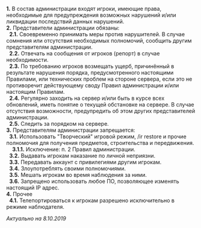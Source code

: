**1.** В состав администрации входят игроки, имеющие права, необходимые для предупреждения возможных нарушений и/или ликвидации последствий данных нарушений.  
**2.** Представители администрации обязаны:  
&nbsp; **2.1.** Своевременно принимать меры против нарушителей. В случае сомнения или отсутствия необходимых полномочий, сообщить другим представителям администрации.  
&nbsp; **2.2.** Отвечать на сообщения от игроков (репорт) в случае необходимости.  
&nbsp; **2.3.** По требованию игроков возмещать ущерб, причинённый в результате нарушения порядка, предусмотренного настоящими Правилами, или технических проблем на стороне сервера, если это не противоречит действующему своду Правил администрации и/или настоящим Правилам.  
&nbsp; **2.4.** Регулярно заходить на сервер и/или быть в курсе всех обновлений, иметь понятие о текущей обстановке на сервере. В случае отсутствия возможности, предупредить об этом других представителей администрации.  
&nbsp; **2.5.** Следить за порядком на сервере.  
**3.** Представителям администрации запрещается:  
&nbsp; **3.1.** Использовать "Творческий" игровой режим, /ir restore и прочие полномочия для получения предметов, строительства и передвижения.  
&nbsp; &nbsp; **3.1.1.** Исключение: п. 2 Правил администрации.  
&nbsp; **3.2.** Выдавать игрокам наказание по личной неприязни.  
&nbsp; **3.3.** Передавать аккаунт с привилегиями другим игрокам.  
&nbsp; **3.4.** Злоупотреблять своими полномочиями.  
&nbsp; **3.5.** Мешать игрокам во время наблюдения за ними.  
&nbsp; **3.6.** Запрещено использовать любое ПО, позволяющее изменять настоящий IP адрес.  
**4.** Прочее  
&nbsp; **4.1.** Телепортироваться к игрокам разрешено исключительно в режиме наблюдателя.  

*Актуально на 8.10.2019*